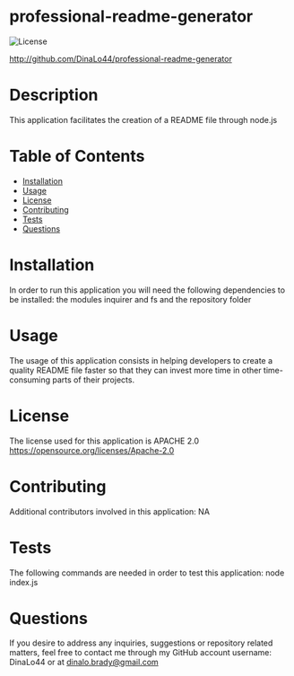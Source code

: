 # professional-readme-generator
  
  ![License](https://img.shields.io/badge/License-Apache_2.0-blue.svg) 

  http://github.com/DinaLo44/professional-readme-generator

  # Description
  This application facilitates the creation of a README file through node.js 
  # Table of Contents
  - [Installation](#installation)
  - [Usage](#usage)
  - [License](#license)
  - [Contributing](#contributing)
  - [Tests](#tests)
  - [Questions](#questions)
  # Installation
  In order to run this application you will need the following dependencies to be installed: the modules inquirer and fs and the repository folder
  # Usage
  The usage of this application consists in helping developers to create a quality README file faster so that they can invest more time in other time-consuming parts of their projects.
  # License 
  The license used for this application is APACHE 2.0
  https://opensource.org/licenses/Apache-2.0
  # Contributing
  Additional contributors involved in this application:  NA
  # Tests
  The following commands are needed in order to test this application: node index.js
  # Questions
  If you desire to address any inquiries, suggestions or repository related matters, feel free to contact me through my GitHub account username: DinaLo44 or at
  dinalo.brady@gmail.com
